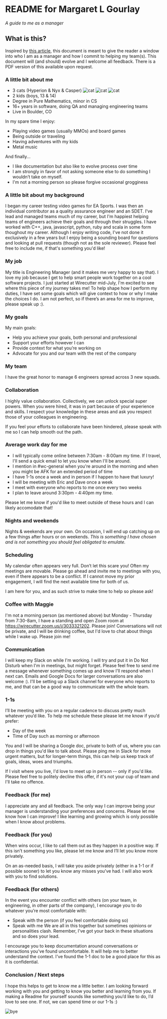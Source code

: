 # README for Margaret L Gourlay
_A guide to me as a manager_

## What is this? 
Inspired by [this article](https://hackernoon.com/12-manager-readmes-from-silicon-valleys-top-tech-companies-26588a660afe), this document is meant to give the reader a window into who I am as a manager and how I commit to helping my team(s). This document will (and should) evolve and I welcome all feedback. There is a PDF version of this available upon request.

### A little bit about me
* 3 cats (Hyperion & Nyx & Casper) ![cat](http://media.tumblr.com/tumblr_m7qbssgqiz1qmuulg.gif) ![cat](http://media.tumblr.com/tumblr_m7qbssgqiz1qmuulg.gif) ![cat](http://media.tumblr.com/tumblr_m7qbssgqiz1qmuulg.gif)
* 2 kids (boys, 13 & 14)
* Degree in Pure Mathematics, minor in CS
* 16+ years in software, doing QA and managing engineering teams
* Live in Boulder, CO

In my spare time I enjoy:
* Playing video games (usually MMOs) and board games
* Being outside or traveling
* Having adventures with my kids
* Metal music

And finally...
* I like documentation but also like to evolve process over time
* I am strongly in favor of not asking someone else to do something I wouldn’t take on myself. 
* I'm not a morning person so please forgive occasional grogginess

### A little bit about my background
I began my career testing video games for EA Sports. I was then an individual contributor as a quality assurance engineer and an SDET. I've lead and managed teams much of my career, but I'm happiest helping teams of engineers achieve their goals and through their struggles. I have worked with C++, java, javascript, python, ruby and scala in some form thoughout my career. Although I enjoy writing code, I've not done it exclusively in a few years but I enjoy being a sounding board for questions and looking at pull requests (though not as the sole reviewer). Please feel free to include me, if that's something you'd like! 

### My job
My title is Engineering Manager (and it makes me very happy to say that). I love my job because I get to help smart people work together on a cool software projects. I just started at Wirecutter mid-July, I'm excited to see where this piece of my journey takes me! To help shape how I perform my duties, I have set some goals which will give context to how or why I make the choices I do. I am not perfect, so if there’s an area for me to improve, please speak up :).

### My goals
My main goals:
* Help you achieve your goals, both personal and professional
* Support your efforts however I can
* Provide context for what you’re working on
* Advocate for you and our team with the rest of the company

### My team
I have the great honor to manage 6 engineers spread across 3 new squads.

### Collaboration
I highly value collaboration. Collectively, we can unlock special super powers.
When you were hired, it was in part because of your experience and skills. I respect your knowledge in these areas and ask you respect those of your colleagues in engineering.

If you feel your efforts to collaborate have been hindered, please speak with me so I can help smooth out the path.

### Average work day for me
* I will typically come online between 7:30am - 8:00am my time. If I travel, I'll send a quick email to let you know when I'll be around.
* I mention in #wc-general when you're around in the morning and when you might be AFK for an extended period of time
* I have 1-1s once a week and in person if I happen to have that luxury!
* I will be meeting with Eric and Dave once a week
* I meet with everyone who reports to me once every two weeks
* I plan to leave around 3:30pm - 4:40pm my time. 

Please let me know if you'd like to meet outside of these hours and I can likely accomodate that!

### Nights and weekends
Nights & weekends are your own.  On occasion, I will end up catching up on a few things after hours or on weekends. _This is something I have chosen and is not something you should feel obligated to emulate._ 

### Scheduling
My calendar often appears very full. Don’t let this scare you! Often my meetings are movable. Please go ahead and invite me to meetings with you, even if there appears to be a conflict.  If I cannot move my prior engagement, I will find the next available time for both of us.

I am here for you, and as such strive to make time to help so please ask!

### Coffee with Maggie
I'm not a morning person (as mentioned above) but Monday - Thursday from 7:30-8am, I have a standing and open Zoom room at https://wirecutter.zoom.us/j/3033321202. Please join! Conversations will not be private, and I will be drinking coffee, but I'd love to chat about things while I wake up. Please join me!

### Communication
I will keep my Slack on while I'm working. I will try and put it in Do Not Disturb when I'm in meetings, but might forget. Please feel free to send me a message whenever something comes up and know I'll respond when I next can. Emails and Google Docs for larger conversations are also welcome :). I'll be setting up a Slack channel for everyone who reports to me, and that can be a good way to communicate with the whole team. 

### 1-1s
I’ll be meeting with you on a regular cadence to discuss pretty much whatever you’d like. To help me schedule these please let me know if you’d prefer:
* Day of the week
* Time of Day such as morning or afternoon

You and I will be sharing a Google doc, private to both of us, where you can drop in things you'd like to talk about. Please ping me in Slack for more urgent matters, but for longer-term things, this can help us keep track of goals, ideas, woes and triumphs. 

If I visit where you live, I'd love to meet up in person -- only if you'd like. Please feel free to politely decline this offer, if it's not your cup of team and I'll take no offence.

### Feedback (for me)
I appreciate any and all feedback. The only way I can improve being your manager is understanding your preferences and concerns. Please let me know how I can improve! I like learning and growing which is only possible when I know about problems.

### Feedback (for you)
When wins occur, I like to call them out as they happen in a positive way. If this isn’t something you like, please let me know and I’ll let you know more privately. 

On an as-needed basis, I will take you aside privately (either in a 1-1 or if possible sooner) to let you know any misses you’ve had. I will also work with you to find solutions.

### Feedback (for others) 
In the event you encounter conflict with others (on your team, in engineering, in other parts of the company), I encourage you to do whatever you’re most comfortable with:
* Speak with the person (if you feel comfortable doing so)
* Speak with me
We are all in this together but sometimes opinions or personalities clash. Remember, I’ve got your back in these situations and so does your lead. 

I encourage you to keep documentation around conversations or interactions you've found uncomfortable. It will help me to better understand the context. I've found the 1-1 doc to be a good place for this as it is confidential.

### Conclusion / Next steps
I hope this helps to get to know me a little better. I am looking forward working with you and getting to know you better and learning from you. If making a Readme for yourself sounds like something you’d like to do, I’d love to see one. If not, we can spend time or our 1-1s :) 


![bye](https://blog.udemy.com/wp-content/uploads/2014/05/Screen-Shot-2014-05-12-at-11.48.13-AM.png)
